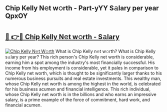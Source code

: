 ## Chip Kelly N𝚎t w𝚘rth - Part-yYY S𝚊lary per year QpxOY

# <h2><a href="http://gc04ycb.nevu.top/?p=Chip+Kelly">🔗 👉🔴 Chip Kelly N𝚎t w𝚘rth - S𝚊lary</a></h2>

[![Chip Kelly N𝚎t W𝚘rth](https://i.imgur.com/Oavwk0R.jpeg)](http://gc04ycb.nevu.top/?p=Chip+Kelly)
What is Chip Kelly n𝚎t w𝚘rth? What is Chip Kelly s𝚊lary per year?
This rich person's Chip Kelly net worth is considerable, earning him a spot among the industry's most financially successful. His income from his employment is considerable, yet it pales in comparison to Chip Kelly net worth, which is thought to be significantly larger thanks to his numerous business pursuits and real estate investments. This wealthy man, whose Chip Kelly net worth is among the highest in the world, is celebrated for his business acumen and financial intelligence. This rich individual, whose Chip Kelly net worth is in the billions and who earns an impressive salary, is a prime example of the force of commitment, hard work, and financial acumen.
